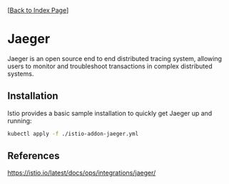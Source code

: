 [[Back to Index Page](../../README.md)]

# Jaeger

Jaeger is an open source end to end distributed tracing system, allowing users to monitor and troubleshoot transactions in complex distributed systems.

## Installation

Istio provides a basic sample installation to quickly get Jaeger up and running:

```bash
kubectl apply -f ./istio-addon-jaeger.yml
```

## References

https://istio.io/latest/docs/ops/integrations/jaeger/
